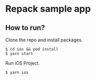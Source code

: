 # Repack sample app

## How to run?

Clone the repo and install packages.

```shell
$ cd ios && pod install
$ yarn start
```

Run iOS Project.

```shell
$ yarn ios
```
